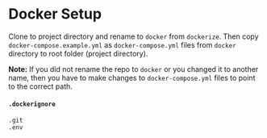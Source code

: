 # Docker Setup

Clone to project directory and rename to `docker` from `dockerize`. Then copy `docker-compose.example.yml` as `docker-compose.yml` files from `docker` directory to root folder (project directory).

**Note:** If you did not rename the repo to `docker` or you changed it to another name, then you have to make changes to `docker-compose.yml` files to point to the correct path.

#### `.dockerignore`
    .git
    .env